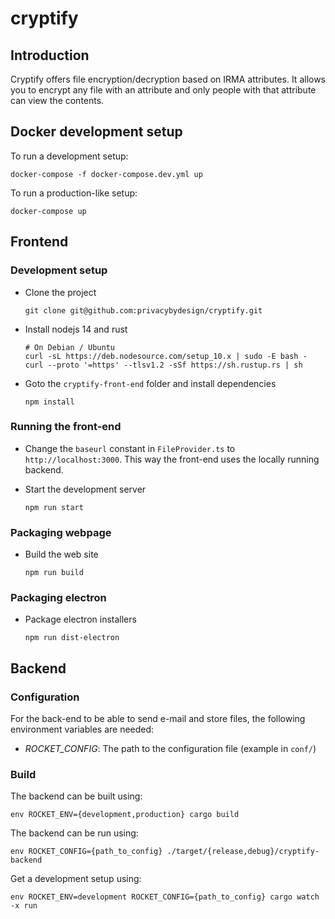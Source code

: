 # cryptify

## Introduction

Cryptify offers file encryption/decryption based on IRMA attributes. It allows
you to encrypt any file with an attribute and only people with that attribute
can view the contents.

## Docker development setup

To run a development setup:

```
docker-compose -f docker-compose.dev.yml up
```

To run a production-like setup:

```
docker-compose up
```

## Frontend

### Development setup

-   Clone the project

        git clone git@github.com:privacybydesign/cryptify.git

-   Install nodejs 14 and rust

        # On Debian / Ubuntu
        curl -sL https://deb.nodesource.com/setup_10.x | sudo -E bash -
        curl --proto '=https' --tlsv1.2 -sSf https://sh.rustup.rs | sh

-   Goto the `cryptify-front-end` folder and install dependencies

        npm install

### Running the front-end

-   Change the `baseurl` constant in `FileProvider.ts` to `http://localhost:3000`.
    This way the front-end uses the locally running backend.

-   Start the development server

        npm run start

### Packaging webpage

-   Build the web site

        npm run build

### Packaging electron

-   Package electron installers

        npm run dist-electron

## Backend

### Configuration

For the back-end to be able to send e-mail and store files, the following environment variables are needed:

-   _ROCKET_CONFIG_: The path to the configuration file (example in `conf/`)

### Build

The backend can be built using:

```
env ROCKET_ENV={development,production} cargo build
```

The backend can be run using:

```
env ROCKET_CONFIG={path_to_config} ./target/{release,debug}/cryptify-backend
```

Get a development setup using:

```
env ROCKET_ENV=development ROCKET_CONFIG={path_to_config} cargo watch -x run
```
